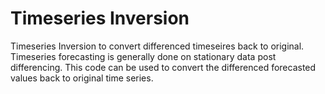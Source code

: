 # Timeseries Inversion
 Timeseries Inversion to convert differenced timeseires back to original. Timeseries forecasting is generally done on stationary data post differencing. This code can be used to convert the differenced forecasted values back to original time series.
